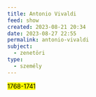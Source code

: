 ```yaml
---
title: Antonio Vivaldi
feed: show
created: 2023-08-21 20:34
date: 2023-08-27 22:55
permalink: antonio-vivaldi
subject:
  - zenetöri
type:
  - személy
---
```


<mark>1768-1741</mark>
